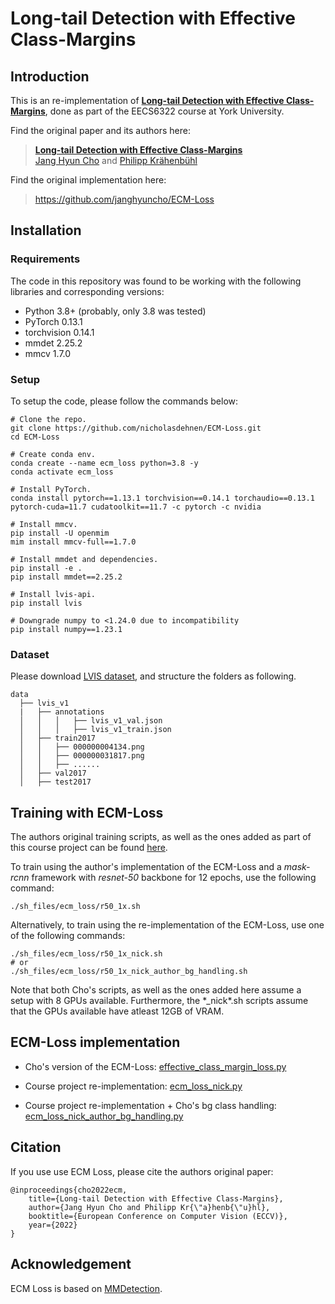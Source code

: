 # Long-tail Detection with Effective Class-Margins 

## Introduction 

This is an re-implementation of [**Long-tail Detection with Effective Class-Margins**](https://www.ecva.net/papers/eccv_2022/papers_ECCV/papers/136680684.pdf), done as part of the EECS6322 course at York University. 

Find the original paper and its authors here:
> [**Long-tail Detection with Effective Class-Margins**](https://www.ecva.net/papers/eccv_2022/papers_ECCV/papers/136680684.pdf)             
> [Jang Hyun Cho](https://janghyuncho.github.io/) and [Philipp Kr&auml;henb&uuml;hl](https://www.philkr.net/)

Find the original implementation here:
> https://github.com/janghyuncho/ECM-Loss


## Installation
### Requirements 
The code in this repository was found to be working with the following libraries and corresponding versions:

- Python 3.8+ (probably, only 3.8 was tested)
- PyTorch 0.13.1
- torchvision 0.14.1
- mmdet 2.25.2
- mmcv 1.7.0

### Setup
To setup the code, please follow the commands below:

~~~
# Clone the repo.
git clone https://github.com/nicholasdehnen/ECM-Loss.git
cd ECM-Loss 

# Create conda env.
conda create --name ecm_loss python=3.8 -y 
conda activate ecm_loss

# Install PyTorch.
conda install pytorch==1.13.1 torchvision==0.14.1 torchaudio==0.13.1 pytorch-cuda=11.7 cudatoolkit==11.7 -c pytorch -c nvidia

# Install mmcv.
pip install -U openmim
mim install mmcv-full==1.7.0

# Install mmdet and dependencies.
pip install -e .
pip install mmdet==2.25.2 

# Install lvis-api. 
pip install lvis

# Downgrade numpy to <1.24.0 due to incompatibility
pip install numpy==1.23.1
~~~

### Dataset 
Please download [LVIS dataset](https://www.lvisdataset.org/dataset), and structure the folders as following. 
~~~
data
  ├── lvis_v1
  |   ├── annotations
  │   │   │   ├── lvis_v1_val.json
  │   │   │   ├── lvis_v1_train.json
  │   ├── train2017
  │   │   ├── 000000004134.png
  │   │   ├── 000000031817.png
  │   │   ├── ......
  │   ├── val2017
  │   ├── test2017
~~~

## Training with ECM-Loss 
The authors original training scripts, as well as the ones added as part of this course project can be found [here](https://github.com/janghyuncho/ECM-Loss/tree/main/sh_files/ecm_loss). 

To train using the author's implementation of the ECM-Loss and a *mask-rcnn* framework with *resnet-50* backbone for 12 epochs, use the following command:
~~~
./sh_files/ecm_loss/r50_1x.sh 
~~~

Alternatively, to train using the re-implementation of the ECM-Loss, use one of the following commands:
~~~
./sh_files/ecm_loss/r50_1x_nick.sh
# or
./sh_files/ecm_loss/r50_1x_nick_author_bg_handling.sh
~~~

Note that both Cho's scripts, as well as the ones added here assume a setup with 8 GPUs available. Furthermore, the \*_nick\*.sh scripts assume that the GPUs available have atleast 12GB of VRAM.

## ECM-Loss implementation

* Cho's version of the ECM-Loss: [effective_class_margin_loss.py](https://github.com/nicholasdehnen/ECM-Loss/blob/0af6ce2ccf54b2feb8f4d430335b754699843cae/mmdet/models/losses/effective_class_margin_loss.py)

* Course project re-implementation: [ecm_loss_nick.py](https://github.com/nicholasdehnen/ECM-Loss/blob/d090ffc044c444c5f5956bcc89d420e8ab0b388d/mmdet/models/losses/ecm_loss_nick.py)

* Course project re-implementation + Cho's bg class handling: [ecm_loss_nick_author_bg_handling.py](https://github.com/nicholasdehnen/ECM-Loss/blob/d090ffc044c444c5f5956bcc89d420e8ab0b388d/mmdet/models/losses/ecm_loss_nick_author_bg_handling.py)


## Citation
If you use use ECM Loss, please cite the authors original paper:

	@inproceedings{cho2022ecm,
  		title={Long-tail Detection with Effective Class-Margins},
  		author={Jang Hyun Cho and Philipp Kr{\"a}henb{\"u}hl},
  		booktitle={European Conference on Computer Vision (ECCV)},
  		year={2022}
	}


## Acknowledgement 
ECM Loss is based on [MMDetection](https://github.com/open-mmlab/mmdetection). 
